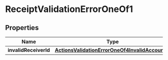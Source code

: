
# ReceiptValidationErrorOneOf1

## Properties
| Name | Type | Description | Notes |
| ------------ | ------------- | ------------- | ------------- |
| **invalidReceiverId** | [**ActionsValidationErrorOneOf4InvalidAccountId**](ActionsValidationErrorOneOf4InvalidAccountId.md) |  |  |



